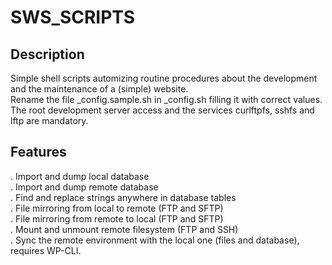 # SWS_SCRIPTS #

Description
-----
Simple shell scripts automizing routine procedures about the development and the maintenance of a (simple) website.<br/>
Rename the file _config.sample.sh in _config.sh filling it with correct values.<br/>
The root development server access and the services curlftpfs, sshfs and lftp are mandatory.

Features
---
. Import and dump local database<br/>
. Import and dump remote database<br/>
. Find and replace strings anywhere in database tables<br/>
. File mirroring from local to remote (FTP and SFTP)<br/>
. File mirroring from remote to local (FTP and SFTP)<br/>
. Mount and unmount remote filesystem (FTP and SSH)<br/>
. Sync the remote environment with the local one (files and database), requires WP-CLI.<br/>